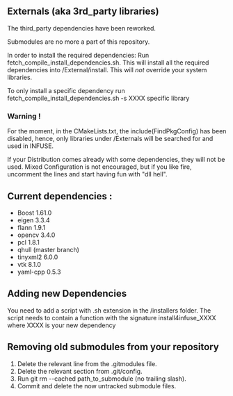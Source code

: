 ## Externals (aka 3rd_party libraries)
The third_party dependencies have been reworked.

Submodules are no more a part of this repository.

In order to install the required dependencies:
Run fetch_compile_install_dependencies.sh.
This will install all the required dependencies into /External/install.
This will *not* override your system libraries.  

To only install a specific dependency run
fetch_compile_install_dependencies.sh -s XXXX specific library



### Warning !
For the moment, in the CMakeLists.txt, the include(FindPkgConfig) has been disabled, hence, only libraries under /Externals will be searched for and used in INFUSE.

If your Distribution comes already with some dependencies, they will not be used.
Mixed Configuration is not encouraged, but if you like fire, uncomment the lines and start having fun with "dll hell".

## Current dependencies :
- Boost 1.61.0
- eigen 3.3.4
- flann 1.9.1
- opencv 3.4.0
- pcl 1.8.1
- qhull (master branch)
- tinyxml2 6.0.0
- vtk 8.1.0
- yaml-cpp 0.5.3

## Adding new Dependencies
You need to add a script with .sh extension in the /installers folder.
The script needs to contain a function with the signature install4infuse_XXXX where XXXX is your new dependency

## Removing old submodules from your repository
1. Delete the relevant line from the .gitmodules file.
2. Delete the relevant section from .git/config.
3. Run git rm --cached path_to_submodule (no trailing slash).
4. Commit and delete the now untracked submodule files.

